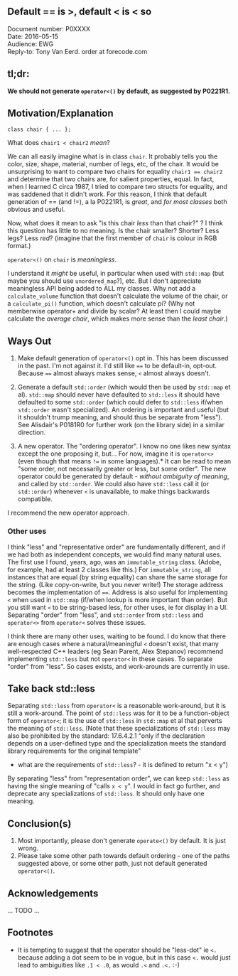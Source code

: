 ## Default == is >, default < is < so

Document number: P0XXXX  
Date: 2016-05-15  
Audience: EWG  
Reply-to: Tony Van Eerd. order at forecode.com

## tl;dr:

**We should not generate `operator<()` by default, as suggested by P0221R1.**

## Motivation/Explanation

```
class chair { ... };
```

What does `chair1 < chair2` _mean_?

We can all easily imagine what is in class `chair`.  It probably tells you the color, size, shape, material, number of legs, etc, of the chair. 
It would be unsurprising to want to compare two chairs for equality `chair1 == chair2` and determine that two chairs are, for salient properties, equal. 
In fact, when I learned C circa 1987, I tried to compare two structs for equality, and was saddened that it didn't work.  For this reason, I think that
default generation of == (and !=), a la P0221R1, is *great*, and *for most classes* both obvious and useful.

Now, what does it mean to ask "is this chair _less_ than that chair?" ?  I think this question has little to no meaning.
Is the chair smaller? Shorter? Less legs? Less _red_? (imagine that the first member of `chair` is colour in RGB format.)

`operator<()` on `chair` is _meaningless_.

I understand it _might_ be useful, in particular when used with `std::map` (but maybe you should use `unordered_map`?), etc.  But I don't appreciate meaningless API being added to ALL my classes.
Why not add a `calculate_volume` function that doesn't calculate the volume of the chair, or a `calculate_pi()` function, which doesn't calculate pi?
(Why not memberwise operator+ and divide by scalar? At least then I could  maybe calculate the _average chair_, which makes more sense than the _least chair_.)

## Ways Out

1. Make default generation of `operator<()` opt in.  This has been discussed in the past.  I'm not against it.
I'd still like `==` to be default-in, opt-out.  Because `==` almost always makes sense, `<` almost always doesn't.

2. Generate a default `std::order` (which would then be used by `std::map` et al).  `std::map` should never have defaulted to `std::less` it should have defaulted to some `std::order` (which could defer to `std::less` if/when `std::order` wasn't specialized).
An ordering is important and useful (but it shouldn't trump meaning, and should thus be separate from "less").  See Alisdair's P0181R0 for further work (on the library side) in a similar direction.

3. A new operator. The "ordering operator".  I know no one likes new syntax except the one proposing it, but...
For now, imagine it is `operator<>` (even though that means `!=` in some languages).*  It can be read to mean "some order, not necessarily greater or less, but some order". The new operator could be generated by default - _without ambiguity of meaning_, and called by `std::order`.  We could also have `std::less` call it (or `std::order`) whenever `<` is unavailable, to make things backwards compatible. 

I recommend the new operator approach.

### Other uses

I think "less" and "representative order" are fundamentally different, and if we had both as independent concepts, we would find many natural uses.
The first use I found, years, ago, was  an `immutable_string` class. (Adobe, for example, had at least 2 classes like this.)
For `immutable_string`, all instances that are equal (by string equality) can share the same storage for the string. (Like copy-on-write, but you never write!)
The storage address becomes the implementation of `==`.
Address is also useful for implementing `<` when used in `std::map` (if/when lookup is more important than order).
But you still want `<` to be string-based less, for other uses, ie for display in a UI.
Separating "order" from "less", and `std::order` from `std::less` and `operator<>` from `operator<` solves these issues.

I think there are many other uses, waiting to be found. I do know that there are enough cases where a natural/meaningful `<` doesn't exist,
that many well-respected C++ leaders (eg Sean Parent, Alex Stepanov) recommend implementing `std::less` but not `operator<` in these cases. To separate "order" from "less".  So cases exists, and work-arounds are currently in use.


## Take back std::less

Separating `std::less` from `operator<` is a reasonable work-around, but it is still a work-around.
The point of `std::less` was for it to be a function-object form of `operator<`; it is the  use of `std::less` in `std::map` et al that perverts the meaning of `std::less`.
(Note that these specializations of `std::less` may also be prohibited by the standard: 17.6.4.2.1 "only if the declaration depends on a user-defined type and the specialization meets the standard library requirements for the original template"
- what are the requirements of `std::less`? - it is defined to return "x < y")

By separating "less" from "representation order", we can keep `std::less` as having the single meaning of "calls `x < y`".  I would in fact go further, and deprecate any specializations of `std::less`.  It should only have one meaning.

## Conclusion(s)

1. Most importantly, please don't generate `operate<()` by default.  It is just wrong.
2. Please take some other path towards default ordering - one of the paths suggested above, or some other path, just not default generated `operator<()`.


## Acknowledgements

... TODO ...


## Footnotes

* It is tempting to suggest that the operator should be "less-dot" ie `<.` because adding a dot seem to be in vogue, but in this case `<.` would just lead to ambiguities like `.1 < .0`, as would `.<` and `.<.` :-)

